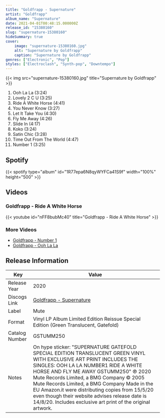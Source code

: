 ```yaml
---
title: "Goldfrapp - Supernature"
artist: "Goldfrapp"
album_name: "Supernature"
date: 2021-04-01T00:48:15.000000Z
release_id: "15380160"
slug: "supernature-15380160"
hideSummary: true
cover:
    image: "supernature-15380160.jpg"
    alt: "Supernature by Goldfrapp"
    caption: "Supernature by Goldfrapp"
genres: ["Electronic", "Pop"]
styles: ["Electroclash", "Synth-pop", "Downtempo"]
---
```


{{< img src="supernature-15380160.jpg" title="Supernature by Goldfrapp" >}}

<!-- section break -->

1. Ooh La La (3:24)
2. Lovely 2 C U (3:25)
3. Ride A White Horse (4:41)
4. You Never Know (3:27)
5. Let It Take You (4:30)
6. Fly Me Away (4:26)
7. Slide In (4:17)
8. Koko (3:24)
9. Satin Chic (3:28)
10. Time Out From The World (4:47)
11. Number 1 (3:25)

<!-- section break -->


## Spotify
{{< spotify type="album" id="1R77epa6N8qyWYFCa41S9f" width="100%" height="500" >}}



## Videos
### Goldfrapp - Ride A White Horse
{{< youtube id="nFF8bubMc40" title="Goldfrapp - Ride A White Horse" >}}<br>

### More Videos

- [Goldfrapp - Number 1](https://www.youtube.com/watch?v=gzfaJRDfveo)
- [Goldfrapp - Ooh La La](https://www.youtube.com/watch?v=uco-2V4ytYQ)


## Release Information
|  Key           | Value                                                |
| ---------------| ---------------------------------------------------- |
| Release Year   | 2020                                   |
| Discogs Link   | [Goldfrapp - Supernature](https://www.discogs.com/release/15380160-Goldfrapp-Supernature) |
| Label          | Mute |
| Format         | Vinyl LP Album Limited Edition Reissue Special Edition (Green Translucent, Gatefold) |
| Catalog Number | GSTUMM250 |
| Notes | On hype sticker: "SUPERNATURE GATEFOLD SPECIAL EDITION TRANSLUCENT GREEN VINYL WITH EXCLUSIVE ART PRINT INCLUDES THE SINGLES: OOH LA LA NUMBER1 RIDE A WHITE HORSE AND FLY ME AWAY GSTUMM250"  ℗ 2020 Mute Records Limited, a BMG Company © 2005 Mute Records Limited, a BMG Company  Made in the EU  Amazon.it were distributing copies from 15/5/20 even though their website advises release date is 14/8/20.  Includes exclusive art print of the original artwork. |